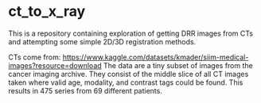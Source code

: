 # ct_to_x_ray

This is a repository containing exploration of getting DRR images from CTs and attempting some simple 2D/3D registration methods.

CTs come from: https://www.kaggle.com/datasets/kmader/siim-medical-images?resource=download
The data are a tiny subset of images from the cancer imaging archive. They consist of the middle slice of all CT images taken where valid age, modality, and contrast tags could be found. This results in 475 series from 69 different patients.